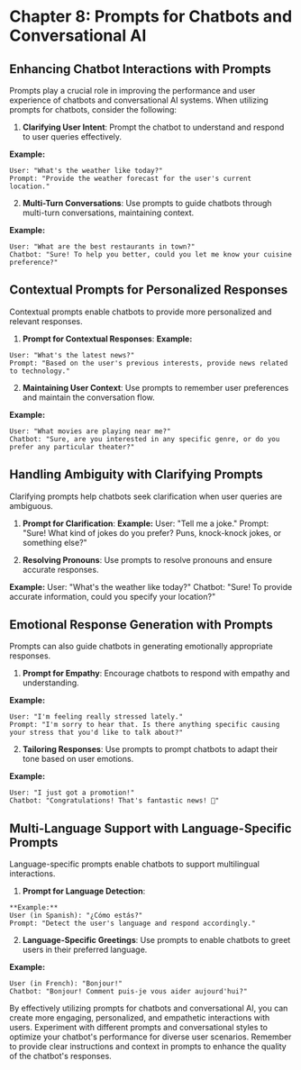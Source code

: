 # Chapter 8: Prompts for Chatbots and Conversational AI

## Enhancing Chatbot Interactions with Prompts

Prompts play a crucial role in improving the performance and user experience of chatbots and conversational AI systems. When utilizing prompts for chatbots, consider the following:

1. **Clarifying User Intent**: Prompt the chatbot to understand and respond to user queries effectively.

**Example:**
```
User: "What's the weather like today?"
Prompt: "Provide the weather forecast for the user's current location."
```

2. **Multi-Turn Conversations**: Use prompts to guide chatbots through multi-turn conversations, maintaining context.

**Example:**
```
User: "What are the best restaurants in town?"
Chatbot: "Sure! To help you better, could you let me know your cuisine preference?"
```

## Contextual Prompts for Personalized Responses

Contextual prompts enable chatbots to provide more personalized and relevant responses.

1. **Prompt for Contextual Responses**:
**Example:**
```
User: "What's the latest news?"
Prompt: "Based on the user's previous interests, provide news related to technology."
```

2. **Maintaining User Context**: Use prompts to remember user preferences and maintain the conversation flow.

**Example:**
```
User: "What movies are playing near me?"
Chatbot: "Sure, are you interested in any specific genre, or do you prefer any particular theater?"
```

## Handling Ambiguity with Clarifying Prompts

Clarifying prompts help chatbots seek clarification when user queries are ambiguous.

1. **Prompt for Clarification**:
**Example:**
User: "Tell me a joke."
Prompt: "Sure! What kind of jokes do you prefer? Puns, knock-knock jokes, or something else?"

2. **Resolving Pronouns**: Use prompts to resolve pronouns and ensure accurate responses.

**Example:**
User: "What's the weather like today?"
Chatbot: "Sure! To provide accurate information, could you specify your location?"

## Emotional Response Generation with Prompts

Prompts can also guide chatbots in generating emotionally appropriate responses.

1. **Prompt for Empathy**: Encourage chatbots to respond with empathy and understanding.

**Example:**
```
User: "I'm feeling really stressed lately."
Prompt: "I'm sorry to hear that. Is there anything specific causing your stress that you'd like to talk about?"
```

2. **Tailoring Responses**: Use prompts to prompt chatbots to adapt their tone based on user emotions.

**Example:**
```
User: "I just got a promotion!"
Chatbot: "Congratulations! That's fantastic news! 🎉"
```

## Multi-Language Support with Language-Specific Prompts

Language-specific prompts enable chatbots to support multilingual interactions.

1. **Prompt for Language Detection**:
```
**Example:**
User (in Spanish): "¿Cómo estás?"
Prompt: "Detect the user's language and respond accordingly."
```

2. **Language-Specific Greetings**: Use prompts to enable chatbots to greet users in their preferred language.

**Example:**
```
User (in French): "Bonjour!"
Chatbot: "Bonjour! Comment puis-je vous aider aujourd'hui?"
```

By effectively utilizing prompts for chatbots and conversational AI, you can create more engaging, personalized, and empathetic interactions with users. Experiment with different prompts and conversational styles to optimize your chatbot's performance for diverse user scenarios. Remember to provide clear instructions and context in prompts to enhance the quality of the chatbot's responses.